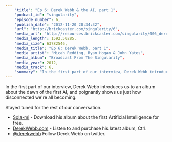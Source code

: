 ```yaml
---
    "title": "Ep 6: Derek Webb & the AI, part 1",
    "podcast_id": "singularity",
    "episode_number": 6,
    "publish_date": "2012-11-20 20:34:32",
    "url": "http://brickcaster.com/singularity/6",
    "media_url": "http://resources.brickcaster.com/singularity/006_derek_webb_1.mp3",
    "media_length": 1592.50285,
    "media_size": 63782546,
    "media_title": "Ep 6: Derek Webb, part 1",
    "media_artist": "Micah Redding, Ryan Hogan & John Yates",
    "media_album": "Broadcast From The Singularity",
    "media_year": 2012,
    "media_track": 6,
    "summary": "In the first part of our interview, Derek Webb introduces us to an album about the dawn of the first AI, and poignantly shows us just how disconnected we're all becoming. Stayed tuned for the rest of our conversation."
---
```

In the first part of our interview, Derek Webb introduces us to an album about the dawn of the first AI, and poignantly shows us just how disconnected we're all becoming.

Stayed tuned for the rest of our conversation.

- [Sola-mi](http://sola-mi.com/) - Download his album about the first Artificial Intelligence for free.
- [DerekWebb.com](http://www.derekwebb.com/) - Listen to and purchase his latest album, Ctrl.
- [@derekwebb](https://twitter.com/derekwebb) Follow Derek Webb on twitter.
